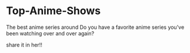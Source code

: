 # Top-Anime-Shows
The best anime series around 
Do you have a favorite anime series you've been watching over and over again? 

share it in her!!
